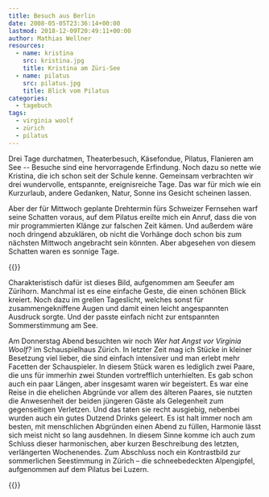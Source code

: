 ```yaml
---
title: Besuch aus Berlin
date: 2008-05-05T23:36:14+00:00
lastmod: 2018-12-09T20:49:11+00:00
author: Mathias Wellner
resources:
  - name: kristina
    src: kristina.jpg
    title: Kristina am Züri-See
  - name: pilatus
    src: pilatus.jpg
    title: Blick vom Pilatus
categories:
  - tagebuch
tags:
  - virginia woolf
  - zürich
  - pilatus
---
```

Drei Tage durchatmen, Theaterbesuch, Käsefondue, Pilatus, Flanieren am See -- Besuche sind eine hervorragende Erfindung. Noch dazu so nette wie Kristina, die ich schon seit der Schule kenne. Gemeinsam verbrachten wir drei wundervolle, entspannte, ereignisreiche Tage. Das war für mich wie ein Kurzurlaub, andere Gedanken, Natur, Sonne ins Gesicht scheinen lassen. 
<!--more-->

Aber der für Mittwoch geplante Drehtermin fürs Schweizer Fernsehen warf seine Schatten voraus, auf dem Pilatus ereilte mich ein Anruf, dass die von mir programmierten Klänge zur falschen Zeit kämen. Und außerdem wäre noch dringend abzuklären, ob nicht die Vorhänge doch schon bis zum nächsten Mittwoch angebracht sein könnten. Aber abgesehen von diesem Schatten waren es sonnige Tage.

{{<responsive-image name="kristina">}}

Charakteristisch dafür ist dieses Bild, aufgenommen am Seeufer am Zürihorn. Manchmal ist es eine einfache Geste, die einen schönen Blick kreiert. Noch dazu im grellen Tageslicht, welches sonst für zusammengekniffene Augen und damit einen leicht angespannten Ausdruck sorgte. Und der passte einfach nicht zur entspannten Sommerstimmung am See.

Am Donnerstag Abend besuchten wir noch _Wer hat Angst vor Virginia Woolf?_ im Schauspielhaus Zürich. In letzter Zeit mag ich Stücke in kleiner Besetzung viel lieber, die sind einfach intensiver und man erlebt mehr Facetten der Schauspieler. In diesem Stück waren es lediglich zwei Paare, die uns für immerhin zwei Stunden vortrefflich unterhielten. Es gab schon auch ein paar Längen, aber insgesamt waren wir begeistert. Es war eine Reise in die ehelichen Abgründe vor allem des älteren Paares, sie nutzten die Anwesenheit der beiden jüngeren Gäste als Gelegenheit zum gegenseitigen Verletzen. Und das taten sie recht ausgiebig, nebenbei wurden auch ein gutes Dutzend Drinks geleert. Es ist halt immer noch am besten, mit menschlichen Abgründen einen Abend zu füllen, Harmonie lässt sich meist nicht so lang ausdehnen. In diesem Sinne komme ich auch zum Schluss dieser harmonischen, aber kurzen Beschreibung des letzten, verlängerten Wochenendes. Zum Abschluss noch ein Kontrastbild zur sommerlichen Seestimmung in Zürich &#8211; die schneebedeckten Alpengipfel, aufgenommen auf dem Pilatus bei Luzern.

{{<responsive-image name="pilatus">}}